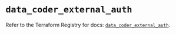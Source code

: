 # `data_coder_external_auth`

Refer to the Terraform Registry for docs: [`data_coder_external_auth`](https://registry.terraform.io/providers/coder/coder/0.21.0/docs/data-sources/external_auth).
